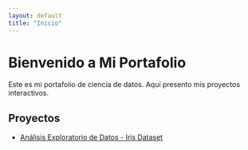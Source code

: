 ```yaml
---
layout: default
title: "Inicio"
---
```


# Bienvenido a Mi Portafolio

Este es mi portafolio de ciencia de datos. Aquí presento mis proyectos interactivos.

## Proyectos
- [Análisis Exploratorio de Datos - Iris Dataset](./proyectos/proyecto1.md)
